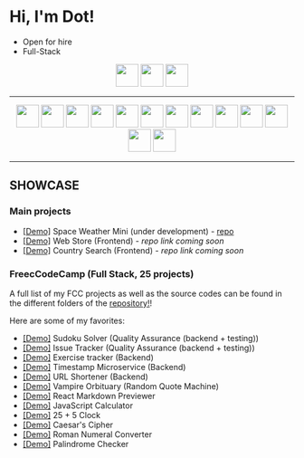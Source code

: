 <h1> Hi, I'm Dot! </h1>
  
  - Open for hire
  - Full-Stack

<p align="center">
  <a href="https://www.linkedin.com/in/dora-sukolova-94420821b/">
  <img src="https://img.shields.io/badge/linkedin-%230077B5.svg?&style=for-the-badge&logo=linkedin&logoColor=white" height=40></a>
  <a href="https://codepen.io/d-o-t">
  <img src="https://img.shields.io/badge/codepen-%230077B5.svg?&style=for-the-badge&logo=codepen&logoColor=white" height=40></a>
  <a href="https://replit.com/@d-0-t/">
  <img src="https://img.shields.io/badge/replit-%230077B5.svg?&style=for-the-badge&logo=replit&logoColor=white" height=40></a>
  </a>
</p>

-----

<p align="center">
  <img src="https://img.shields.io/badge/JavaScript-323330?style=for-the-badge&logo=javascript&logoColor=F7DF1E" height=40>
  <img src="https://img.shields.io/badge/Node.js-43853D?style=for-the-badge&logo=node.js&logoColor=white" height=40>
  <img src="https://img.shields.io/badge/React-20232A?style=for-the-badge&logo=react&logoColor=61DAFB" height=40>
  <img src="https://img.shields.io/badge/HTML5-E34F26?style=for-the-badge&logo=html5&logoColor=white" height=40>
  <img src="https://img.shields.io/badge/CSS3-1572B6?style=for-the-badge&logo=css3&logoColor=white" height=40>
  <img src="https://img.shields.io/badge/MongoDB_&_Mongoose-4EA94B?style=for-the-badge&logo=mongodb&logoColor=white" height=40>
  <img src="https://img.shields.io/badge/Mocha Chai-323330?style=for-the-badge&logo=mocha&logoColor=F7DF1E" height=40>
  <img src="https://img.shields.io/badge/Express.js-404D59?style=for-the-badge&logo=express" height=40>
  <img src="https://img.shields.io/badge/Bootstrap-563D7C?style=for-the-badge&logo=bootstrap&logoColor=white" height=40>
  <img src="https://img.shields.io/badge/TypeScript-007ACC?style=for-the-badge&logo=typescript&logoColor=white" height=40>
  <img src="https://img.shields.io/badge/Redux-593D88?style=for-the-badge&logo=redux&logoColor=white" height=40>
  <img src="https://img.shields.io/badge/jQuery-0769AD?style=for-the-badge&logo=jquery&logoColor=white" height=40>
  <img src="https://img.shields.io/badge/SASS-4EA94B?style=for-the-badge&logo=sass&logoColor=white" height=40>
</p>

-----

## SHOWCASE
### Main projects
- [[Demo]](https://d-0-t.github.io/space-weather-mini/) Space Weather Mini (under development) - [repo](https://github.com/d-0-t/space-weather-mini) 
- [[Demo]](https://d-0-t-fake-webstore.netlify.app/) Web Store (Frontend) _- repo link coming soon_
- [[Demo]](https://d-0-t-country-search.netlify.app/) Country Search (Frontend) _- repo link coming soon_

### FreecCodeCamp (Full Stack, 25 projects)
A full list of my FCC projects as well as the source codes can be found in the different folders of the [repository!](https://github.com/d-0-t/fcc_projects)!

Here are some of my favorites:

- [[Demo]](https://replit.com/@d-0-t/Sudoku-Solver) Sudoku Solver (Quality Assurance (backend + testing))
- [[Demo]](https://replit.com/@d-0-t/Issue-Tracker) Issue Tracker (Quality Assurance (backend + testing))
- [[Demo]](https://replit.com/@d-0-t/Exercise-Tracker) Exercise tracker (Backend)
- [[Demo]](https://replit.com/@d-0-t/Timestamp-Microservice) Timestamp Microservice (Backend)
- [[Demo]](https://replit.com/@d-0-t/URL-Shortener) URL Shortener (Backend)
- [[Demo]](https://codepen.io/d-o-t/full/xxrjbzo) Vampire Orbituary (Random Quote Machine)
- [[Demo]](https://codepen.io/d-o-t/full/RwgJyOP) React Markdown Previewer
- [[Demo]](https://codepen.io/d-o-t/full/OJgagZj) JavaScript Calculator
- [[Demo]](https://codepen.io/d-o-t/full/oNwJqer) 25 + 5 Clock
- [[Demo]](https://codepen.io/d-o-t/pen/PoKJgxN) Caesar's Cipher
- [[Demo]](https://codepen.io/d-o-t/full/OJgdYvr) Roman Numeral Converter
- [[Demo]](https://codepen.io/d-o-t/full/Vwzdzee) Palindrome Checker
